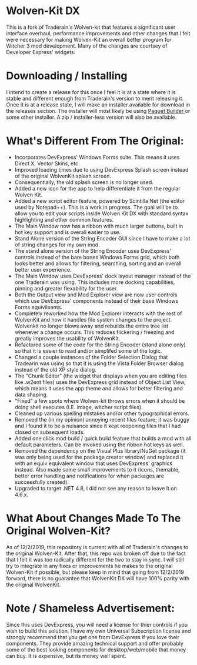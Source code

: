 # Wolven-Kit DX

This is a fork of Traderain's Wolven-kit that features a significant user interface overhaul, performance improvements and other changes that I felt were necessary for making Wolven-Kit an overall better program for Witcher 3 mod development. Many of the changes are courtsey of Developer Express' widgets. 

# Downloading / Installing

I intend to create a release for this once I feel it is at a state where it is stable and different enough from Traderain's version to merit releasing it. Once it is at a release state, I will make an installer available for download in the releases section. The installer will most likely be using <a href="https://www.installpackbuilder.com/"> Paquet Builder </a> or some other installer. A zip / installer-less version will also be available.


# What's Different From The Original: 

- Incorporates DevExpress' Windows Forms suite. This means it uses Direct X, Vector Skins, etc.
- Improved loading times due to using DevExpress Splash screen instead of the original WolvenKit splash screen.
- Consequentially, the old splash screen is no longer used.
- Added a new icon for the app to help differentiate it from the regular Wolven Kit.
- Added a new script editor feature, powered by Scintilla Net (the editor used by Notepad++). This is a work in progress. The goal will be to allow you to edit your scripts inside Wolven Kit DX with standard syntax highlighting and other common features.
- The Main Window now has a ribbon with much larger buttons, built in hot key support and is overall easier to use.
- Stand Alone version of the String Encoder GUI since I have to make a lot of string changes for my own mod.
- The stand alone version of the String Encoder uses DevExpress' controls instead of the bare bones Windows Forms grid, which both looks better and allows for filtering, searching, sorting and an overall better user experience.
- The Main Window uses DevExpress' dock layout manager instead of the one Traderain was using. This includes more docking capabilities, pinning and greater flexability for the user.
- Both the Output view and Mod Explorer view are now user controls which use DevExpress' components instead of their base Windows Forms equivileants.
- Completely reworked how the Mod Explorer interacts with the rest of WolvenKit and how it handles file system changes to the project. Wolvenkit no longer blows away and rebuilds the entire tree list whenever a change occurs. This reduces flickering / freezing and greatly improves the usability of WolvenKit.
- Refactored some of the code for the String Encoder (stand alone only) so that it is easier to read and/or simplifed some of the logic.
- Changed a couple instances of the Folder Selection Dialog that Tradearin was using so that it is using the Vista Folder Browser dialog instead of the old XP style dialog.
- The "Chunk Editor" (the widget that displays when you are editing files like .w2ent files) uses the DevExpress grid instead of Object List View, which means it uses the app theme and allows for better filtering and data shaping.
- "Fixed" a few spots where Wolven-kit throws errors when it should be doing shell executes (I.E. image, witcher script files).
- Cleaned up various spelling mistakes and/or other typographical errors.
- Removed the (in my opinion) annoying recent files feature; it was buggy and I found it to be a nuisance since it kept reopening files that I had closed on subsequent loads.
- Added one click mod build / quick build feature that builds a mod with all default parameters. Can be invoked using the ribbon hot keys as well.
- Removed the dependency on the Visual Plus library/NuGet package (it was only being used for the package creator window) and replaced it with an equiv equivalent window that uses DevExpress' graphics instead. Also made some small improvements to it (icons, themable, better error handling and notifications for when packages are successfully created).
- Upgraded to target .NET 4.8, I did not see any reason to leave it on 4.6.x.

# What About Changes Made To The Original Wolven-Kit?

As of 12/2/2019, this repository is current with all of Traderain's changes to the original Wolven-Kit. After that, this repo was broken off due to the fact that I felt it was too radically different for the two to stay in sync. I will still try to integrate in any fixes or improvements he makes to the original Wolven-Kit if possible, but please keep in mind that going from 12/2/2019 forward, there is no guarantee that WolvenKit DX will have 100% parity with the original WolvenKit. 

# Note / Shameless Advertisement: 
Since this uses DevExpress, you will need a license for thier controls if you wish to build this solution. I have my own Universal Subscription license and strongly recommend that you get one from DevExpress if you love their components. They provide amazing technical support and offer probably some of the best looking components for desktop/web/mobile that money can buy. It is expensive, but its money well spent. 
